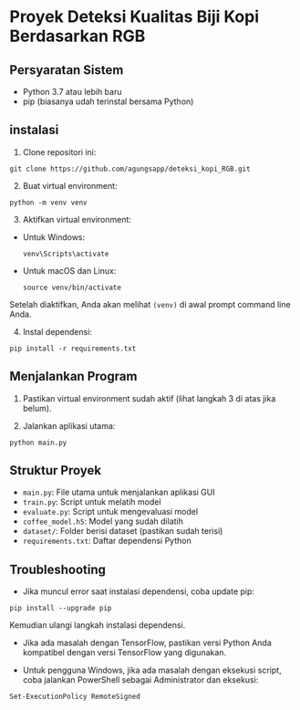 # Proyek Deteksi Kualitas Biji Kopi Berdasarkan RGB

## Persyaratan Sistem

-   Python 3.7 atau lebih baru
-   pip (biasanya udah terinstal bersama Python)

## instalasi

1. Clone repositori ini:

```
git clone https://github.com/agungsapp/deteksi_kopi_RGB.git
```

2. Buat virtual environment:

```
python -m venv venv
```

3. Aktifkan virtual environment:

-   Untuk Windows:
    ```
    venv\Scripts\activate
    ```
-   Untuk macOS dan Linux:
    ```
    source venv/bin/activate
    ```

Setelah diaktifkan, Anda akan melihat `(venv)` di awal prompt command line Anda.

4. Instal dependensi:

```
pip install -r requirements.txt
```

## Menjalankan Program

1. Pastikan virtual environment sudah aktif (lihat langkah 3 di atas jika belum).

2. Jalankan aplikasi utama:

```
python main.py
```

## Struktur Proyek

-   `main.py`: File utama untuk menjalankan aplikasi GUI
-   `train.py`: Script untuk melatih model
-   `evaluate.py`: Script untuk mengevaluasi model
-   `coffee_model.h5`: Model yang sudah dilatih
-   `dataset/`: Folder berisi dataset (pastikan sudah terisi)
-   `requirements.txt`: Daftar dependensi Python

## Troubleshooting

-   Jika muncul error saat instalasi dependensi, coba update pip:

```
pip install --upgrade pip
```

Kemudian ulangi langkah instalasi dependensi.

-   Jika ada masalah dengan TensorFlow, pastikan versi Python Anda kompatibel dengan versi TensorFlow yang digunakan.

-   Untuk pengguna Windows, jika ada masalah dengan eksekusi script, coba jalankan PowerShell sebagai Administrator dan eksekusi:

```
Set-ExecutionPolicy RemoteSigned
```
